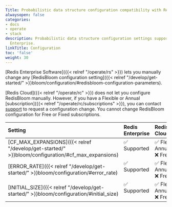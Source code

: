 ```yaml
---
Title: Probabilistic data structure configuration compatibility with Redis Enterprise
alwaysopen: false
categories:
- docs
- operate
- stack
description: Probabilistic data structure configuration settings supported by Redis
  Enterprise.
linkTitle: Configuration
toc: 'false'
weight: 30
---
```


[Redis Enterprise Software]({{< relref "/operate/rs" >}}) lets you manually change any [RedisBloom configuration setting]({{< relref "/develop/get-started/" >}}bloom/configuration/#redisbloom-configuration-parameters).

[Redis Cloud]({{< relref "/operate/rc" >}}) does not let you configure RedisBloom manually. However, if you have a Flexible or Annual [subscription]({{< relref "/operate/rc/subscriptions" >}}), you can contact [support](https://redis.com/company/support/) to request a configuration change. You cannot change RedisBloom configuration for Free or Fixed subscriptions.

| Setting | Redis<br />Enterprise | Redis<br />Cloud | Notes |
|:--------|:----------------------|:-----------------|:------|
| [CF_MAX_EXPANSIONS]({{< relref "/develop/get-started/" >}}bloom/configuration/#cf_max_expansions) | <span title="Supported">&#x2705; Supported</span><br /><span><br /></span> | <span title="Supported">&#x2705; Flexible & Annual</span><br /><span title="Not supported"><nobr>&#x274c; Free & Fixed</nobr></span> | Default: 32 |
| [ERROR_RATE]({{< relref "/develop/get-started/" >}}bloom/configuration/#error_rate) | <span title="Supported">&#x2705; Supported</span><br /><span><br /></span> | <span title="Supported">&#x2705; Flexible & Annual</span><br /><span title="Not supported"><nobr>&#x274c; Free & Fixed</nobr></span> | Default: 0.01 |
| [INITIAL_SIZE]({{< relref "/develop/get-started/" >}}bloom/configuration/#initial_size) | <span title="Supported">&#x2705; Supported</span><br /><span><br /></span> | <span title="Supported">&#x2705; Flexible & Annual</span><br /><span title="Not supported"><nobr>&#x274c; Free & Fixed</nobr></span> | Default: 100 |
